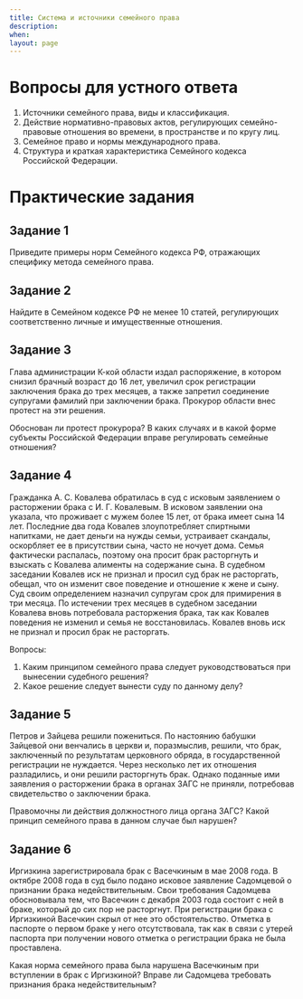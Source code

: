 ```yaml
---
title: Система и источники семейного права
description:
when:
layout: page
---
```


# Вопросы для устного ответа

1. Источники семейного права, виды и классификация.
2. Действие нормативно-правовых актов, регулирующих семейно-правовые отношения
   во времени, в пространстве и по кругу лиц.
3. Семейное право и нормы международного права.
4. Структура и краткая характеристика Семейного кодекса Российской Федерации.

<!-- # Дискуссионные вопросы -->

<!-- 1. Необходимость усиления публично-правовых начал в семейном праве. -->

# Практические задания

## Задание 1

Приведите примеры норм Семейного кодекса РФ, отражающих специфику метода
семейного права.

## Задание 2

Найдите в Семейном кодексе РФ не менее 10 статей, регулирующих соответственно
личные и имущественные отношения.

## Задание 3

Глава администрации К-кой области издал распоряжение, в котором снизил брачный
возраст до 16 лет, увеличил срок регистрации заключения брака до трех месяцев, а
также запретил соединение супругами фамилий при заключении брака. Прокурор
области внес протест на эти решения.

Обоснован ли протест прокурора? В каких случаях и в какой форме субъекты
Российской Федерации вправе регулировать семейные отношения?

## Задание 4

Гражданка А. С. Ковалева обратилась в суд с исковым заявлением о расторжении
брака с И. Г. Ковалевым. B исковом заявлении она указала, что проживает с мужем
более 15 лет, от брака имеет сына 14 лет. Последние два года Ковалев
злоупотребляет спиртными напитками, не дает деньги на нужды семьи, устраивает
скандалы, оскорбляет ее в присутствии сына, часто не ночует дома. Семья
фактически распалась, поэтому она просит брак расторгнуть и взыскать с Ковалева
алименты на содержание сына. B судебном заседании Ковалев иск не признал и
просил суд брак не расторгать, обещал, что он изменит свое поведение и отношение
к жене и сыну. Суд своим определением назначил супругам срок для примирения в
три месяца. По истечении трех месяцев в судебном заседании Ковалева вновь
потребовала расторжения брака, так как Ковалев поведения не изменил и семья не
восстановилась. Ковалев вновь иск не признал и просил брак не расторгать.

Вопросы:

1. Каким принципом семейного права следует руководствоваться при вынесении
   судебного решения?
2. Какое решение следует вынести суду по данному делу?

## Задание 5

Петров и Зайцева решили пожениться. По настоянию бабушки Зайцевой они венчались
в церкви и, поразмыслив, решили, что брак, заключенный по результатам церковного
обряда, в государственной регистрации не нуждается. Через несколько лет их
отношения разладились, и они решили расторгнуть брак. Однако поданные ими
заявления о расторжении брака в органах ЗАГС не приняли, потребовав
свидетельство о заключении брака.

Правомочны ли действия должностного лица органа ЗАГС? Какой принцип семейного
права в данном случае был нарушен?

## Задание 6

Иргизкина зарегистрировала брак с Васечкиным в мае 2008 года. В октябре 2008
года в суд было подано исковое заявление Садомцевой о признании брака
недействительным. Свои требования Садомцева обосновывала тем, что Васечкин с
декабря 2003 года состоит с ней в браке, который до сих пор не расторгнут. При
регистрации брака с Иргизкиной Васечкин скрыл от нее это обстоятельство. Отметка
в паспорте о первом браке у него отсутствовала, так как в связи с утерей
паспорта при получении нового отметка о регистрации брака не была проставлена.

Какая норма семейного права была нарушена Васечкиным при вступлении в брак с
Иргизкиной? Вправе ли Садомцева требовать признания брака недействительным?

